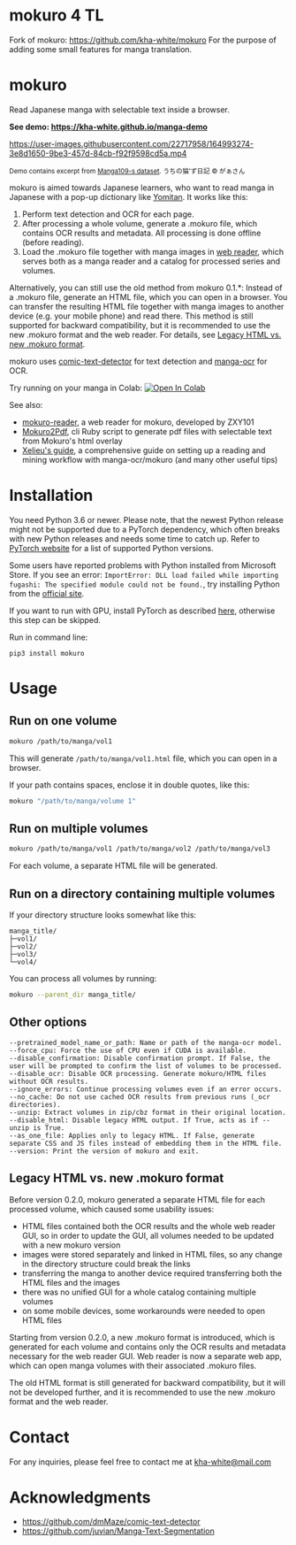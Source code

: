 # mokuro 4 TL
Fork of mokuro: https://github.com/kha-white/mokuro
For the purpose of adding some small features for manga translation.

# mokuro

Read Japanese manga with selectable text inside a browser.

**See demo: https://kha-white.github.io/manga-demo**

https://user-images.githubusercontent.com/22717958/164993274-3e8d1650-9be3-457d-84cb-f92f9598cd5a.mp4

<sup>Demo contains excerpt from [Manga109-s dataset](http://www.manga109.org/en/download_s.html). うちの猫’ず日記 © がぁさん</sup>

mokuro is aimed towards Japanese learners, who want to read manga in Japanese with a pop-up dictionary like [Yomitan](https://github.com/themoeway/yomitan).
It works like this:
1. Perform text detection and OCR for each page.
2. After processing a whole volume, generate a .mokuro file, which contains OCR results and metadata. All processing is done offline (before reading).
3. Load the .mokuro file together with manga images in [web reader](https://reader.mokuro.app/), which serves both as a manga reader and a catalog for processed series and volumes.

Alternatively, you can still use the old method from mokuro 0.1.*:
Instead of a .mokuro file, generate an HTML file, which you can open in a browser.
You can transfer the resulting HTML file together with manga images to another device (e.g. your mobile phone) and read there.
This method is still supported for backward compatibility, but it is recommended to use the new .mokuro format and the web reader.
For details, see [Legacy HTML vs. new .mokuro format](#legacy-html-vs-new-mokuro-format).

mokuro uses [comic-text-detector](https://github.com/dmMaze/comic-text-detector) for text detection
and [manga-ocr](https://github.com/kha-white/manga-ocr) for OCR.

Try running on your manga in Colab: [![Open In Colab](https://colab.research.google.com/assets/colab-badge.svg)](https://colab.research.google.com/github/kha-white/mokuro/blob/master/notebooks/mokuro_demo.ipynb)

See also:
- [mokuro-reader](https://github.com/ZXY101/mokuro-reader), a web reader for mokuro, developed by ZXY101
- [Mokuro2Pdf](https://github.com/Kartoffel0/Mokuro2Pdf), cli Ruby script to generate pdf files with selectable text from Mokuro's html overlay
- [Xelieu's guide](https://xelieu.github.io/jp-lazy-guide/setupMangaOnPC/), a comprehensive guide on setting up a reading and mining workflow with manga-ocr/mokuro (and many other useful tips)

# Installation

You need Python 3.6 or newer. Please note, that the newest Python release might not be supported due to a PyTorch dependency, 
which often breaks with new Python releases and needs some time to catch up.
Refer to [PyTorch website](https://pytorch.org/get-started/locally/) for a list of supported Python versions.

Some users have reported problems with Python installed from Microsoft Store. If you see an error:
`ImportError: DLL load failed while importing fugashi: The specified module could not be found.`,
try installing Python from the [official site](https://www.python.org/downloads).

If you want to run with GPU, install PyTorch as described [here](https://pytorch.org/get-started/locally/#start-locally),
otherwise this step can be skipped.

Run in command line:

```commandline
pip3 install mokuro
```

# Usage

## Run on one volume

```bash
mokuro /path/to/manga/vol1
```

This will generate `/path/to/manga/vol1.html` file, which you can open in a browser.

If your path contains spaces, enclose it in double quotes, like this:

```bash
mokuro "/path/to/manga/volume 1"
```

## Run on multiple volumes

```bash
mokuro /path/to/manga/vol1 /path/to/manga/vol2 /path/to/manga/vol3
```

For each volume, a separate HTML file will be generated.

## Run on a directory containing multiple volumes

If your directory structure looks somewhat like this:
```
manga_title/
├─vol1/
├─vol2/
├─vol3/
└─vol4/
```

You can process all volumes by running:

```bash
mokuro --parent_dir manga_title/
```

## Other options

```
--pretrained_model_name_or_path: Name or path of the manga-ocr model.
--force_cpu: Force the use of CPU even if CUDA is available.
--disable_confirmation: Disable confirmation prompt. If False, the user will be prompted to confirm the list of volumes to be processed.
--disable_ocr: Disable OCR processing. Generate mokuro/HTML files without OCR results.
--ignore_errors: Continue processing volumes even if an error occurs.
--no_cache: Do not use cached OCR results from previous runs (_ocr directories).
--unzip: Extract volumes in zip/cbz format in their original location.
--disable_html: Disable legacy HTML output. If True, acts as if --unzip is True.
--as_one_file: Applies only to legacy HTML. If False, generate separate CSS and JS files instead of embedding them in the HTML file.
--version: Print the version of mokuro and exit.
```

## Legacy HTML vs. new .mokuro format

Before version 0.2.0, mokuro generated a separate HTML file for each processed volume, which caused some usability issues:
- HTML files contained both the OCR results and the whole web reader GUI, so in order to update the GUI, all volumes needed to be updated with a new mokuro version
- images were stored separately and linked in HTML files, so any change in the directory structure could break the links
- transferring the manga to another device required transferring both the HTML files and the images
- there was no unified GUI for a whole catalog containing multiple volumes
- on some mobile devices, some workarounds were needed to open HTML files

Starting from version 0.2.0, a new .mokuro format is introduced, which is generated for each volume and contains only the OCR results and metadata necessary for the web reader GUI.
Web reader is now a separate web app, which can open manga volumes with their associated .mokuro files.

The old HTML format is still generated for backward compatibility, but it will not be developed further, and it is recommended to use the new .mokuro format and the web reader.

# Contact
For any inquiries, please feel free to contact me at kha-white@mail.com

# Acknowledgments

- https://github.com/dmMaze/comic-text-detector
- https://github.com/juvian/Manga-Text-Segmentation
